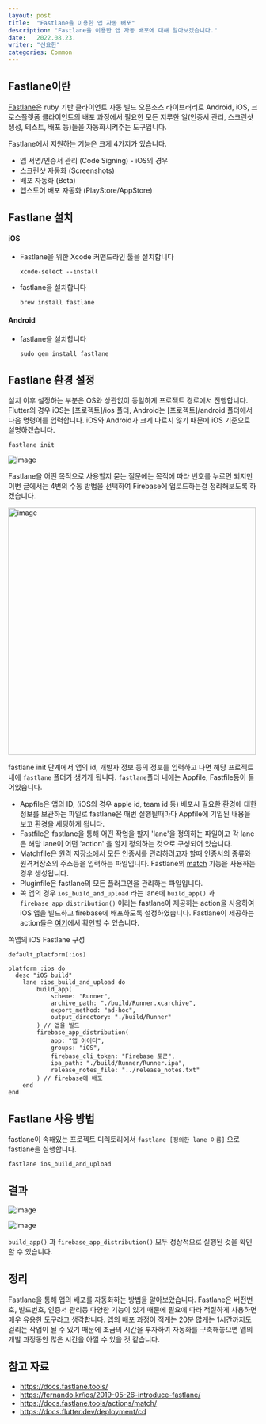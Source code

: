```yaml
---
layout: post
title:  "Fastlane을 이용한 앱 자동 배포"
description: "Fastlane을 이용한 앱 자동 배포에 대해 알아보겠습니다."
date:   2022.08.23.
writer: "선요한"
categories: Common
---
```


## Fastlane이란	

[Fastlane](https://docs.fastlane.tools/)은 ruby 기반 클라이언트 자동 빌드 오픈소스 라이브러리로 Android, iOS, 크로스플랫폼 클라이언트의 배포 과정에서 필요한 모든 지루한 일(인증서 관리, 스크린샷 생성, 테스트, 배포 등)들을 자동화시켜주는 도구입니다. 

Fastlane에서 지원하는 기능은 크게 4가지가 있습니다.

- 앱 서명/인증서 관리 (Code Signing) - iOS의 경우
- 스크린샷 자동화 (Screenshots)
- 배포 자동화 (Beta)
- 앱스토어 배포 자동화 (PlayStore/AppStore)



## Fastlane 설치

#### iOS

- Fastlane을 위한 Xcode 커맨드라인 툴을 설치합니다

  ```
  xcode-select --install
  ```

- fastlane을 설치합니다

  ```
  brew install fastlane
  ```



#### Android

- fastlane을 설치합니다

  ```
  sudo gem install fastlane
  ```



## Fastlane 환경 설정

설치 이후 설정하는 부분은 OS와 상관없이 동일하게 프로젝트 경로에서 진행합니다. Flutter의 경우 iOS는 [프로젝트]/ios 폴더, Android는 [프로젝트]/android 폴더에서 다음 명령어를 입력합니다. iOS와 Android가 크게 다르지 않기 때문에 iOS 기준으로 설명하겠습니다. 

```
fastlane init
```

![image](https://user-images.githubusercontent.com/54565079/186084678-67caa9b7-6e94-4033-93d1-536bb5e86d93.png)

Fastlane을 어떤 목적으로 사용할지 묻는 질문에는 목적에 따라 번호를 누르면 되지만 이번 글에서는 4번의 수동 방법을 선택하여 Firebase에 업로드하는걸 정리해보도록 하겠습니다. 

<img width="500" alt="image" src="https://user-images.githubusercontent.com/54565079/186076608-f737c0f4-1c87-4a9d-adcd-573292bfcedf.png">

fastlane init 단계에서 앱의 id, 개발자 정보 등의 정보를 입력하고 나면 해당 프로젝트 내에 `fastlane` 폴더가 생기게 됩니다. `fastlane`폴더 내에는 Appfile, Fastfile등이 들어있습니다. 

- Appfile은 앱의 ID, (iOS의 경우 apple id, team id 등) 배포시 필요한 환경에 대한 정보를 보관하는 파일로 fastlane은 매번 실행될때마다 Appfile에 기입된 내용을 보고 환경을 세팅하게 됩니다. 
- Fastfile은 fastlane을 통해 어떤 작업을 할지 'lane'을 정의하는 파일이고 각 lane은 해당 lane이 어떤 'action' 을 할지 정의하는 것으로 구성되어 있습니다.
- Matchfile은 원격 저장소에서 모든 인증서를 관리하려고자 할때 인증서의 종류와 원격저장소의 주소등을 입력하는 파일입니다. Fastlane의 [match](https://docs.fastlane.tools/actions/match/) 기능을 사용하는 경우 생성됩니다. 
- Pluginfile은 fastlane의 모든 플러그인을 관리하는 파일입니다. 
- 쏙 앱의 경우  `ios_build_and_upload` 라는 lane에 `build_app()` 과 `firebase_app_distribution()` 이라는 fastlane이 제공하는 action을 사용하여  iOS 앱을 빌드하고 firebase에 배포하도록 설정하였습니다. Fastlane이 제공하는 action들은 [여기](https://docs.fastlane.tools/actions/)에서 확인할 수 있습니다. 

쏙앱의 iOS Fastlane 구성
~~~
default_platform(:ios)

platform :ios do
  desc "iOS build"
    lane :ios_build_and_upload do
        build_app(
            scheme: "Runner",
            archive_path: "./build/Runner.xcarchive",
            export_method: "ad-hoc",
            output_directory: "./build/Runner"
        ) // 앱을 빌드
        firebase_app_distribution(
            app: "앱 아이디",
            groups: "iOS",
            firebase_cli_token: "Firebase 토큰",
            ipa_path: "./build/Runner/Runner.ipa",
            release_notes_file: "../release_notes.txt"
        ) // firebase에 배포
    end
end

~~~



## Fastlane 사용 방법

fastlane이 속해있는 프로젝트 디렉토리에서 `fastlane [정의한 lane 이름]` 으로 fastlane을 실행합니다.

```
fastlane ios_build_and_upload   
```



## 결과

![image](https://user-images.githubusercontent.com/54565079/186080003-efbe4fca-72ce-4601-91e0-730fcaa74d88.png)

![image](https://user-images.githubusercontent.com/54565079/186080167-f96065b1-2665-44fc-b637-1b84fc1fb5f1.png)

`build_app()` 과 `firebase_app_distribution()` 모두 정상적으로 실행된 것을 확인할 수 있습니다. 




## 정리

Fastlane을 통해 앱의 배포를 자동화하는 방법을 알아보았습니다. Fastlane은 버전번호, 빌드번호, 인증서 관리등 다양한 기능이 있기 때문에 필요에 따라 적절하게 사용하면 매우 유용한 도구라고 생각합니다. 앱의 배포 과정이 적게는 20분 많게는 1시간까지도 걸리는 작업이 될 수 있기 때문에 조금의 시간을 투자하여 자동화를 구축해놓으면 앱의 개발 과정동안 많은 시간을 아낄 수 있을 것 같습니다. 




## 참고 자료
- <https://docs.fastlane.tools/>
- <https://fernando.kr/ios/2019-05-26-introduce-fastlane/>
- <https://docs.fastlane.tools/actions/match/>
- <https://docs.flutter.dev/deployment/cd>
